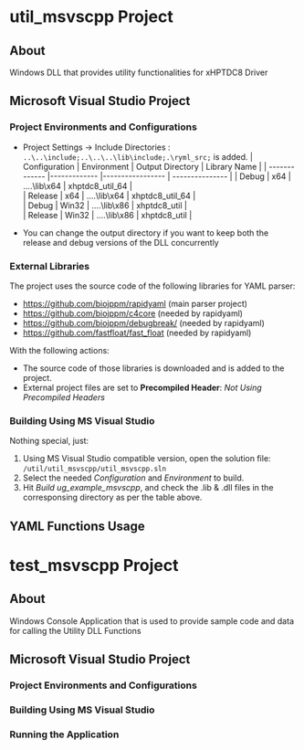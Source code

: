 
# util_msvscpp Project

## About
Windows DLL that provides utility functionalities for xHPTDC8 Driver

## Microsoft Visual Studio Project 

### Project Environments and Configurations
- Project Settings -> Include Directories : `..\..\include;..\..\..\lib\include;.\ryml_src;` is added.
| Configuration | Environment   | Output Directory | Library Name    |
| ------------- |-------------  |----------------- | --------------- |
| Debug         | x64           | ..\..\lib\x64    | xhptdc8_util_64 |  
| Release       | x64           | ..\..\lib\x64    | xhptdc8_util_64 |  
| Debug         | Win32         | ..\..\lib\x86    | xhptdc8_util    |  
| Release       | Win32         | ..\..\lib\x86    | xhptdc8_util    |  
* You can change the output directory if you want to keep both the release and debug versions of the DLL concurrently

### External Libraries
The project uses the source code of the following libraries for YAML parser:
- https://github.com/biojppm/rapidyaml (main parser project)
- https://github.com/biojppm/c4core (needed by rapidyaml)
- https://github.com/biojppm/debugbreak/ (needed by rapidyaml)
- https://github.com/fastfloat/fast_float (needed by rapidyaml)

With the following actions:
- The source code of those libraries is downloaded and is added to the project.
- External project files are set to **Precompiled Header**: _Not Using Precompiled Headers_

### Building Using MS Visual Studio
Nothing special, just:
1. Using MS Visual Studio compatible version, open the solution file: `/util/util_msvscpp/util_msvscpp.sln`
2. Select the needed _Configuration_ and _Environment_ to build.
3. Hit _Build ug_example_msvscpp_, and check the .lib & .dll files in the corresponsing directory as per the table above.

## YAML Functions Usage

# test_msvscpp Project
## About
Windows Console Application that is used to provide sample code and data for calling the Utility DLL Functions
## Microsoft Visual Studio Project 
### Project Environments and Configurations
### Building Using MS Visual Studio
### Running the Application

